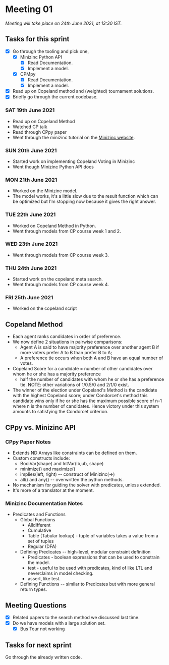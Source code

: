 # Meeting 01

_Meeting will take place on 24th June 2021, at 13:30 IST._


## Tasks for this sprint
- [x] Go through the tooling and pick one,
    - [x] Minizinc Python API
        - [x] Read Documentation.
        - [x] Implement a model.
    - [x] CPMpy
        - [x] Read Documentation.
        - [x] Implement a model.
- [x] Read up on Copeland method and (weighted) tournament solutions.
- [x] Briefly go through the current codebase.

### SAT 19th June 2021
- Read up on Copeland Method
- Watched CP talk
- Read through CPpy paper
- Went through the minizinc tutorial on the [Minizinc website](https://www.minizinc.org/doc-2.5.5/en/part_2_tutorial.html).
### SUN 20th June 2021
- Started work on implementing Copeland Voting in Minizinc
- Went though Minizinc Python API docs
### MON 21th June 2021
- Worked on the Minizinc model.
- The model works, it's a little slow due to the result function which can be optimized but I'm stopping now because it gives the right answer.
### TUE 22th June 2021
- Worked on Copeland Method in Python.
- Went through models from CP course week 1 and 2.
### WED 23th June 2021
- Went through models from CP course week 3.
### THU 24th June 2021
- Started work on the copeland meta search.
- Went through models from CP course week 4.

### FRI 25th June 2021
- Worked on the copeland script
## Copeland Method
- Each agent ranks candidates in order of preference. 
- We now define 2 situations in pairwise comparisons: 
    - Agent A is said to have majority preference over another agent B if more voters prefer A to B than prefer B to A;
    - A preference tie occurs when both A and B have an equal number of votes.
- Copeland Score for a candidate = 
    number of other candidates over whom he or she has a majority preference 
    + half the number of candidates with whom he or she has a preference tie. NOTE: other variations of 1/0.5/0 and 2/1/0 exist.
- The winner of the election under Copeland's Method is the candidate with the highest Copeland score; under Condorcet's method this candidate wins only if he or she has the maximum possible score of n–1 where n is the number of candidates. Hence victory under this system amounts to satisfying the Condorcet criterion.

## CPpy vs. Minizinc API
### CPpy Paper Notes
- Extends ND Arrays like constraints can be defined on them.
- Custom constructs include:
    - BoolVar(shape) and IntVar(lb,ub, shape)
    - minimize() and maximize()
    - implies(left, right) -- construct of Minizinc(->)
    - all() and any() -- overwritten the python methods.
- No mechanism for guiding the solver with predicates, unless extended.
- It's more of a translator at the moment.

### Minizinc Documentation Notes
- Predicates and Functions
    - Global Functions
        - Alldifferent
        - Cumulative
        - Table (Tabular lookup) - tuple of variables takes a value from a set of tuples
        - Regular (DFA)
    - Defining Predicates -- high-level, modular constraint definition
        - Predicates - boolean expressions that can be used to constrain the model.
        - test - useful to be used with predicates, kind of like LTL and neverclaims in model checking.
        - assert, like test.
    - Defining Functions -- similar to Predicates but with more general return types.

## Meeting Questions
- [x] Related papers to the search method we discussed last time.
- [x] Do we have models with a large solution set.
    - [x] Bus Tour not working
## Tasks for next sprint
Go through the already written code.